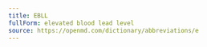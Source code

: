 ```yaml
---
title: EBLL
fullForm: elevated blood lead level
source: https://openmd.com/dictionary/abbreviations/e
---
```

